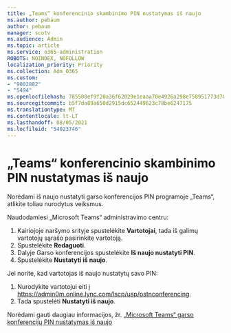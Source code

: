 ```yaml
---
title: „Teams“ konferencinio skambinimo PIN nustatymas iš naujo
ms.author: pebaum
author: pebaum
manager: scotv
ms.audience: Admin
ms.topic: article
ms.service: o365-administration
ROBOTS: NOINDEX, NOFOLLOW
localization_priority: Priority
ms.collection: Adm_O365
ms.custom:
- "9002882"
- "5494"
ms.openlocfilehash: 785508ef9f20a36f62029e1eaaa70e4926a298e758951773d78ceef76ba80ae7
ms.sourcegitcommit: b5f7da89a650d2915dc652449623c78be6247175
ms.translationtype: MT
ms.contentlocale: lt-LT
ms.lasthandoff: 08/05/2021
ms.locfileid: "54023746"
---
```

# <a name="reset-conferencing-pin-in-teams"></a>„Teams“ konferencinio skambinimo PIN nustatymas iš naujo

Norėdami iš naujo nustatyti garso konferencijos PIN programoje „Teams“, atlikite toliau nurodytus veiksmus.  

Naudodamiesi „Microsoft Teams“ administravimo centru:

1. Kairiojoje naršymo srityje spustelėkite **Vartotojai**, tada iš galimų vartotojų sąrašo pasirinkite vartotoją. 
2. Spustelėkite **Redaguoti**.
3. Dalyje Garso konferencijos spustelėkite **Iš naujo nustatyti PIN**.
4. Spustelėkite **Nustatyti iš naujo**.

Jei norite, kad vartotojas iš naujo nustatytų savo PIN:
1. Nurodykite vartotojui eiti į https://admin0m.online.lync.com/lscp/usp/pstnconferencing.
2. Tada spustelėti **Nustatyti iš naujo**.

Norėdami gauti daugiau informacijos, žr. [„Microsoft Teams“ garso konferencijų PIN nustatymas iš naujo](https://docs.microsoft.com/microsoftteams/reset-the-audio-conferencing-pin-in-teams)
